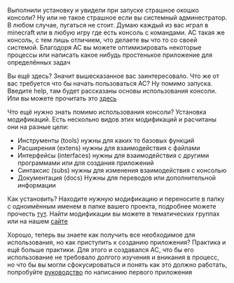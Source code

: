 Выполнили установку и увидели при запуске страшное окошко консоли? Ну или не такое страшное если вы системный админестратор. В любом случае, пугаться не стоит. Думаю каждый из вас играл в minecraft или в любую игру где есть консоль с командами. AC такая же консоль, с тем лишь отличием, что делаете вы что то со своей системой. Благодоря AC вы можете оптимизировать некоторые процессы или написать какое нибудь простенькое приложение для определённых задач

Вы ещё здесь? Значит вышесказанное вас заинтересовало. Что же от вас требуется что бы начать пользоваться AC? Ну помимо запуска. Введите help, там будет рассказаны основы использования консоли. Или вы можете прочитать это [здесь](help.md)

Что ещё нужно знать помимо использования консоли? Установка модификаций. Есть нескольно видов этих модификаций и расчитаны они на разные цели:
- Инструменты (tools) нужны для каких то базовых функций
- Расширения (extens) нужны для взаимодействия с файлами
- Интерфейсы (interfaces) нужны для взаимодействия с другими программами или для создания приложений
- Синтаксис (subs) нужны для изменения взаимодействия с консолью
- Документация (docs) Нужны для переводов или дополнительной информации

Как установить? Находите нужную модификацию и переносите в папку с одноимённым именем в папке вашего проекта, подробнее можете прочесть [тут](project.md). Найти модификации вы можете в тематических группах или на нашем [сайте]('https:/anthros.ru')

Хорошо, теперь вы знаете как получить все необходимое для использования, но как приступить к созданию приложения? Практика и ещё больше практики. Для этого и создавался AC, что бы его использование не требовало долгого изучения и вникания в процесс, но что бы вы могли сфокусироваться и понять как это должно работать, попробуйте [руководство](first_app.md) по написанию первого приложения